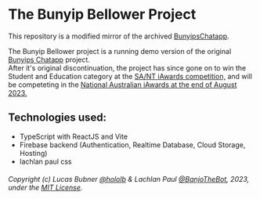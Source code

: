# The Bunyip Bellower Project
This repository is a modified mirror of the archived [BunyipsChatapp](https://github.com/hololb/BunyipsChatapp).

The Bunyip Bellower project is a running demo version of the original [Bunyips Chatapp](https://github.com/hololb/BunyipsChatapp) project.<br>
After it's original discontinuation, the project has since gone on to win the Student and Education category at the [SA/NT iAwards competition,](https://aiia.com.au/iaward/2023-sa-nt-winners-and-merit-recipients/) and will be competeting in the [National Australian iAwards at the end of August 2023.](https://aiia.com.au/event/2023-national-iawards-ceremony/)

## Technologies used:
- TypeScript with ReactJS and Vite
- Firebase backend (Authentication, Realtime Database, Cloud Storage, Hosting)
- lachlan paul css

###### Copyright (c) Lucas Bubner [@hololb](https://github.com/hololb) & Lachlan Paul [@BanjoTheBot](https://github.com/BanjoTheBot), 2023, under the [MIT License](https://raw.githubusercontent.com/Murray-Bridge-Bunyips/BunyipBellower/prod/LICENSE).
